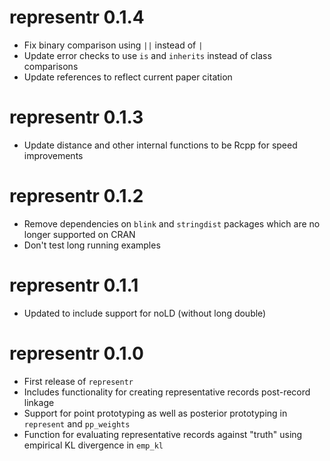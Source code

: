 # representr 0.1.4

- Fix binary comparison using `||` instead of `|`
- Update error checks to use `is` and `inherits` instead of class comparisons
- Update references to reflect current paper citation

# representr 0.1.3

- Update distance and other internal functions to be Rcpp for speed improvements

# representr 0.1.2

- Remove dependencies on `blink` and `stringdist` packages which are no longer supported on CRAN
- Don't test long running examples


# representr 0.1.1

- Updated to include support for noLD (without long double)

# representr 0.1.0

- First release of `representr`
- Includes functionality for creating representative records post-record linkage
- Support for point prototyping as well as posterior prototyping in `represent` and `pp_weights`
- Function for evaluating representative records against "truth" using empirical KL divergence in `emp_kl`
